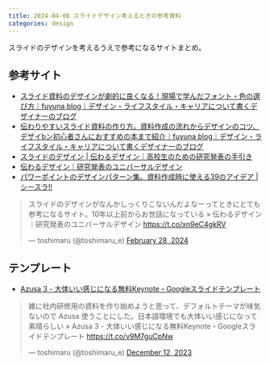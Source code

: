 ```yaml
---
title: 2024-04-08 スライドデザイン考えるときの参考資料
categories: design
---
```


スライドのデザインを考えるうえで参考になるサイトまとめ。

## 参考サイト

- [スライド資料のデザインが劇的に良くなる！現場で学んだフォント・色の選び方｜fuyuna blog｜デザイン・ライフスタイル・キャリアについて書くデザイナーのブログ](https://fuyuna.net/making-slide-document-font-color)
- [伝わりやすいスライド資料の作り方。資料作成の流れからデザインのコツ、デザイbン初心者さんにおすすめの本まで紹介｜fuyuna blog｜デザイン・ライフスタイル・キャリアについて書くデザイナーのブログ](https://fuyuna.net/making-slide-document)
- [スライドのデザイン \| 伝わるデザイン｜高校生のための研究発表の手引き](https://student.tsutawarudesign.com/slide_design/)
- [伝わるデザイン｜研究発表のユニバーサルデザイン](https://tsutawarudesign.com/)
- [パワーポイントのデザインパターン集。資料作成時に使える39のアイデア \| シースラ!!](https://cone-c-slide.com/see-sla/blog/design-pattern/)

<blockquote class="twitter-tweet"><p lang="ja" dir="ltr">スライドのデザインがなんかしっくりこないんだよなーってときにとても参考になるサイト。10年以上前からお世話になっている » 伝わるデザイン｜研究発表のユニバーサルデザイン <a href="https://t.co/xn9eC4gkRV">https://t.co/xn9eC4gkRV</a></p>&mdash; toshimaru (@toshimaru_e) <a href="https://twitter.com/toshimaru_e/status/1762820567567351844?ref_src=twsrc%5Etfw">February 28, 2024</a></blockquote> <script async src="https://platform.twitter.com/widgets.js" charset="utf-8"></script>

## テンプレート

- [Azusa 3 - 大体いい感じになる無料Keynote・Googleスライドテンプレート](https://azusa3.sanographix.net/)

<blockquote class="twitter-tweet"><p lang="ja" dir="ltr">雑に社内研修用の資料を作り始めようと思って、デフォルトテーマが味気ないので Azusa 使うことにした。日本語環境でも大体いい感じになって素晴らしい » Azusa 3 - 大体いい感じになる無料Keynote・Googleスライドテンプレート <a href="https://t.co/v9M7guCpNw">https://t.co/v9M7guCpNw</a></p>&mdash; toshimaru (@toshimaru_e) <a href="https://twitter.com/toshimaru_e/status/1734462190588199103?ref_src=twsrc%5Etfw">December 12, 2023</a></blockquote>
